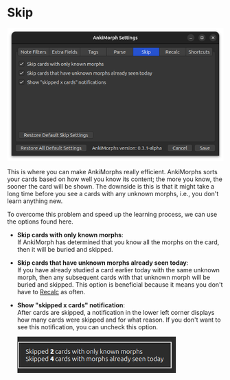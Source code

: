 # Skip

![skip-tab.png](../../../img/skip-tab.png)

This is where you can make AnkiMorphs really efficient. AnkiMorphs sorts
your cards based on how well you know its content; the more you know, the sooner the card will be shown. The downside is
this is that it might take a long time before you see a cards with any unknown morphs, i.e., you don't learn anything
new.

To overcome this problem and speed up the learning process, we can use the options found here.

* **Skip cards with only known morphs**:  
  If AnkiMorph has determined that you know all the morphs on the card, then it will be buried and skipped.
* **Skip cards that have unknown morphs already seen today**:  
  If you have already studied a card earlier today with the same unknown morph, then any subsequent cards with that
  unknown morph will be buried and skipped. This option is beneficial because it means you don't have
  to [Recalc](../../usage/recalc.md) as often.
* **Show "skipped x cards" notification**:  
  After cards are skipped, a notification in the lower left corner displays how many cards were skipped and for what
  reason. If you don't want to see this notification, you can uncheck this option.

  ![skipped_cards.png](../../../img/skipped_cards.png)
